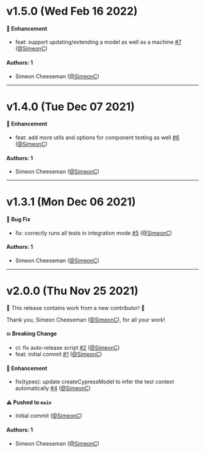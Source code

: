 # v1.5.0 (Wed Feb 16 2022)

#### 🚀 Enhancement

- feat: support updating/extending a model as well as a machine [#7](https://github.com/tablecheck/xstate-test-cypress/pull/7) ([@SimeonC](https://github.com/SimeonC))

#### Authors: 1

- Simeon Cheeseman ([@SimeonC](https://github.com/SimeonC))

---

# v1.4.0 (Tue Dec 07 2021)

#### 🚀 Enhancement

- feat: add more utils and options for component testing as well [#6](https://github.com/tablecheck/xstate-test-cypress/pull/6) ([@SimeonC](https://github.com/SimeonC))

#### Authors: 1

- Simeon Cheeseman ([@SimeonC](https://github.com/SimeonC))

---

# v1.3.1 (Mon Dec 06 2021)

#### 🐛 Bug Fix

- fix: correctly runs all tests in integration mode [#5](https://github.com/tablecheck/xstate-test-cypress/pull/5) ([@SimeonC](https://github.com/SimeonC))

#### Authors: 1

- Simeon Cheeseman ([@SimeonC](https://github.com/SimeonC))

---

# v2.0.0 (Thu Nov 25 2021)

:tada: This release contains work from a new contributor! :tada:

Thank you, Simeon Cheeseman ([@SimeonC](https://github.com/SimeonC)), for all your work!

#### 💥 Breaking Change

- ci: fix auto-release script [#2](https://github.com/tablecheck/xstate-test-cypress/pull/2) ([@SimeonC](https://github.com/SimeonC))
- feat: initial commit [#1](https://github.com/tablecheck/xstate-test-cypress/pull/1) ([@SimeonC](https://github.com/SimeonC))

#### 🚀 Enhancement

- fix(types): update createCypressModel to infer the test context automatically [#4](https://github.com/tablecheck/xstate-test-cypress/pull/4) ([@SimeonC](https://github.com/SimeonC))

#### ⚠️ Pushed to `main`

- Initial commit ([@SimeonC](https://github.com/SimeonC))

#### Authors: 1

- Simeon Cheeseman ([@SimeonC](https://github.com/SimeonC))
